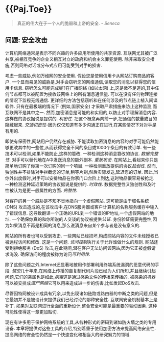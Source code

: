 
# {{Paj.Toe}}

> 真正的伟大在于一个人的脆弱和上帝的安全. *- Seneca*

## 问题: 安全攻击

计算机网络通常是表示不同兴趣的许多应用所使用的共享资源. 互联网尤其被广泛共享,被相互竞争的企业ㄡ相互对立的政府和机会主义罪犯使用. 除非采取安全措施,否则网络对话或分布式应用可能受到对手的损害. 

考虑一些威胁,例如万维网的安全使用. 假设您是使用信用卡从网站订购商品的客户. 一个显而易见的威胁是,对手会窃听您的网络通信,读取您的消息以获得您的信用卡信息. 窃听怎么可能完成呢?在广播网络 (如以太网) 上,这是微不足道的,其中任何节点都可以被配置为接收该网络上的所有消息通信量. 可以在没有任何物理连接的情况下监视无线通信. 更详细的方法包括窃听和在任何涉及的节点链上植入间谍软件. 只有在最极端的情况下 (例如,国家安全) 才采取严肃措施来防止这种监测,而互联网不是其中之一. 然而,加密消息是可能的和实用的,以防止对手理解消息内容. 这样做的协议据说是提供的. *机密性*. 把这个概念再向前一步,把通信的数量或目的隐藏起来. *交通机密性*-因为仅仅知道有多少沟通正在进行,在某些情况下对对手是有用的. 

即使有保密性,网站用户仍然存在威胁. 不能读取加密消息的内容的对手可能仍然能够更改其中的一些位,从而获得完全不同的条目或1000个条目的有效订单. 有一些技术可以检测,如果不能防止,这样的篡改. 一种检测这种消息篡改的协议. *数据完整性*. 对手可以替代地在A中发送消息的额外副本. *重放攻击*. 在网站上,看起来你只是简单地订购了你第一次订购的同一个项目. 一种检测重放提供的协议*独创性*. 然而,独创性并不排除对手拦截您的订单,稍等片刻,然后实际发送,延迟您的订单. 因此,当你外出度假时,对手可以安排物品在你家门口台阶上到达,这时物品很容易被抢走. 一种检测这种延迟策略的协议据说是提供的. *时效性*. 数据完整性ㄡ独创性和及时性被认为是更一般属性的方面. *完整性*.

对客户的另一个威胁是不知不觉地指向一个虚假网站. 这可能是由于域名系统 (DNS) 攻击造成的,在该攻击中,在DNS服务器或客户计算机的名称服务缓存中输入了错误信息. 这导致翻译一个正确的URL到一个错误的IP地址,一个虚假网站的地址. 一个确保你真的和你所说的人交谈的协议被提供*认证*. 身份验证需要完整性,因为如果消息不再是相同的消息,那么说消息来自某个参与者是没有意义的. 

网站的所有者也可以受到攻击. 一些网站已经损坏,构成网站内容的文件未经授权已被远程访问和修改. 这是一个问题. *访问控制*执行关于允许谁做什么的规则. 网站还受到拒绝服务 (DoS) 攻击,在此期间,潜在客户无法访问该网站,因为它正被虚假请求淹没. 确保访问的程度被称为访问*可利用性*.

除了这些问题之外,Internet还显著地被用作部署利用终端系统漏洞的恶意代码的手段. *蠕虫*几十年来,在网络上传播的自复制代码片段已经为人们所知,并且继续引起问题,它们的亲属也是如此,*病毒*这是通过感染文件的传播来传播的. 被感染的机器可以被安排成*僵尸网络*它可以用来造成进一步的伤害,比如发起DoS攻击. 

尽管因特网被设计成具有冗余,以免出现诸如链路或路由器的中断之类的问题,但是它最初并不是被设计来提供我们已经讨论的那种安全性. 互联网安全机制基本上是补丁. 如果对互联网进行全面的重新设计,整合安全可能是最重要的驱动因素. 这种可能性使得这一章更加贴切. 

现在有许多用于保护网络系统的工具,从各种形式的密码到诸如防火墙之类的专用设备. 本章将提供对这些工具的介绍,特别着重于使用加密方法来提高网络安全性. 提高网络的安全性仍然是一个快速变化和相当大的研究努力的领域. 
